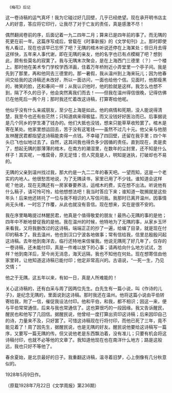      《梅花》后记 

   这一卷诗稿的运气真坏！我为它碰过好几回壁，几乎已经绝望。现在承开明书店主人的好意，答应将它印行，让我尽了对于亡友的责任，真是感激不尽！ 

   偶然翻阅卷前的序，后面记着一九二四年二月；算来已是四年前的事了。而无隅的死更在前一年。这篇序写成后，曾载在《时事新报》的《文学旬刊》上。那时即使有人看过，现在也该早已忘怀了吧？无隅的棺木听说还停在上海某处；但日月去得这样快，五年来人事代谢，即在无隅的亲友，他的名字也已有点模糊了吧？想到此，颇有些莫名的寂寞了。我与无隅末次聚会，是在上海西门三德里（？）一个楼上。那时他在美术专门学校学西洋画，住着万年桥附近小弄堂里一个亭子间。我是先到了那里，再和他同去三德里的。那一暑假，我从温州到上海来玩儿；因为他春间交给我的这诗稿还未改好，所以一面访问，一面也给他个信。见面时，他那瘦黑的，微笑的脸，还和春间一样；从我认识他时，他的脸就是这样。我怎么也想不到，隔了不久的日子，他会突然离我们而去！——但我在温州得信很晚，记得仿佛已在他死后一两个月；那时我还忙着改这诗稿，打算寄给他呢。 

   他似乎没有什么亲戚朋友，至少在上海是如此。他的病情和死期，没人能说得清楚，我至今也还有些茫然；只知道病来得极猛，而又没钱好好医治而已。后事据说是几个同乡的学生凑了钱办的。他们大抵也没钱，想来只能草草收殓罢了。棺木是寄在某处。他家里想运回去，苦于没有这笔钱——虽然不过几十元。他父亲与他朋友林醒民君都指望这诗稿能卖得一点钱。不幸碰了四回壁，还留在我手里；四个年头已飞也似地过去了。自然，这其间我也得负多少因循的责任。直到现在，卖是卖了，想起无隅的那薄薄的棺木，在南方的潮湿里，在数年的尘封里，还不知是什么样子！其实呢，一堆腐骨，原无足惜；但人究竟是人，明知是迷执，打破却也不易的。 

   无隅的父亲到温州找过我，那大约是一九二二年的春天吧。一望而知，这是一个老实的内地人。他很愁苦地说，为了无隅读书，家里已用了不少钱。谁知道会这样呢？他说，现在无隅还有一房家眷要养活，运棺木的费，实在想不出法。听说他有什么稿子，请可怜可怜，给他想想法吧！我当时答应下来；谁知道一耽搁就是这些年头！后来他还转托了一位与我不相识的人写信问我。我那时已离开温州，因事情尚无头绪，一时忘了作覆，从此也就没有音信。现在想来，实在是很不安的。 

   我在序里略略提过林醒民君，他真是个值得敬爱的朋友！最热心无隅的事的是他；四年中不断地督促我的是他。我在温州的时候，他特地为了无隅的事，从家乡玉环来看我，又将我删改过的这诗稿，端端正正的抄了一遍，给编了目录，就是现在付印的稿本了。我去温州，他也到汉口宁波各地做事；常有信给我，信里总殷殷问起这诗稿。去年他到南洋去，临行还特地来信催我。他说无隅死了好几年了，仅存的一卷诗稿，还未能付印，真是一件难以放下的心事；请再给向什么地方试试，怎样？他到南洋后，至今尚无消息，海天远隔，我也不知他在何处。现在想寄信由他家里转，让他知道这诗稿已能付印；他定非常高兴的。古语说，“一死一生，乃见交情；” 

   他之于无隅，这五年以来，有如一日，真是人所难能的！ 

   关心这诗稿的，还有白采与周了因两位先生。白先生有一篇小说，叫《作诗的儿子》，是纪念无隅的，里面说到这诗稿。那时我还在温州。他将这篇小说由平伯转寄给我，附了一信，催促我设法付印。他和平伯，和我，都不相识；因这一来，便与平伯常常通信，后来与我也常通信了。这也算很巧的一段因缘。我又告诉醒民，醒民也和他写了几回信。据醒民说，他曾经一度打算出资印这诗稿；后来因印自己的诗，力量来不及，只好罢了。可惜这诗稿现在行将付印，而他已死了三年，竟不能见着了！周了因先生，据醒民说，也是无隅的好友。醒民说他要给这诗稿写一篇序，又要写一篇无隅的传。但又说他老是东西飘泊着，没有准儿；只要有机会将这诗稿付印，也就不必等他的文章了。我知道他现在也在南洋什么地方；路是这般远，我也只好不等他了。 

   春余夏始，是北京最好的日子。我重翻这诗稿，温寻着旧梦，心上倒像有几分秋意似的。 

   1928年5月9日作。 

   （原载1928年7月22日《文学周报》第236期） 

